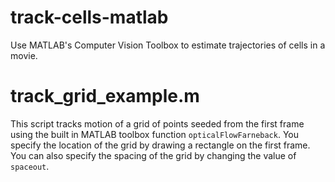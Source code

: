 # track-cells-matlab
Use MATLAB's Computer Vision Toolbox to estimate trajectories of cells in a movie.

# track_grid_example.m
This script tracks motion of a grid of points seeded from the first frame using the built in MATLAB toolbox function `opticalFlowFarneback`. You specify the location of the grid by drawing a rectangle on the first frame. You can also specify the spacing of the grid by changing the value of `spaceout`.